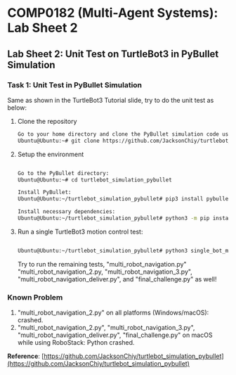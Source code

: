 # COMP0182 (Multi-Agent Systems): Lab Sheet 2

## Lab Sheet 2: Unit Test on TurtleBot3 in PyBullet Simulation

### Task 1: Unit Test in PyBullet Simulation

Same as shown in the TurtleBot3 Tutorial slide, try to do the unit test as below:

1. Clone the repository
    
    ```bash
    Go to your home directory and clone the PyBullet simulation code using the web URL:
    Ubuntu@Ubuntu:~# git clone https://github.com/JacksonChiy/turtlebot_simulation_pybullet
    ```
    
2. Setup the environment
    
    ```bash

    Go to the PyBullet directory:
    Ubuntu@Ubuntu:~# cd turtlebot_simulation_pybullet

    Install PyBullet:
    Ubuntu@Ubuntu:~/turtlebot_simulation_pybullet# pip3 install pybullet
    
    Install necessary dependencies: 
    Ubuntu@Ubuntu:~/turtlebot_simulation_pybullet# python3 -m pip install -r requirement.txt
    
    ```
    
3. Run a single TurtleBot3 motion control test:
    
    ```bash

    Ubuntu@Ubuntu:~/turtlebot_simulation_pybullet# python3 single_bot_motion_control.py
    
    ```
    
    Try to run the remaining tests,
        "multi_robot_navigation.py"
        "multi_robot_navigation_2.py,
        "multi_robot_navigation_3.py",
        "multi_robot_navigation_deliver.py", and
        "final_challenge.py" as well!
    

### Known Problem

1. "multi_robot_navigation_2.py" on all platforms (Windows/macOS): crashed.
2. "multi_robot_navigation_2.py", "multi_robot_navigation_3.py", "multi_robot_navigation_deliver.py", "final_challenge.py" on macOS while using RoboStack: Python crashed.

**Reference**: 
[https://github.com/JacksonChiy/turtlebot_simulation_pybullet](https://github.com/JacksonChiy/turtlebot_simulation_pybullet)
